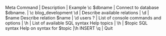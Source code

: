 Meta Command	    |  Description                                  |	Example
\c $dbname	      | Connect to database $dbname.	                | \c blog_development
\d	              | Describe available relations	                |
\d                | $name	Describe relation $name	                | \d users
\?	              |  List of console commands and options	        |
\h	              |  List of available SQL syntax Help topics	    |
\h                |  $topic	SQL syntax Help on syntax for $topic	|\h INSERT
\q	              |  Quit	
